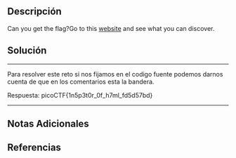 ## Descripción

 Can you get the flag?Go to this [website](http://saturn.picoctf.net:58823/) and see what you can discover.
## Solución

***
Para resolver este reto si nos fijamos en el codigo fuente podemos darnos cuenta de que en los comentarios esta la bandera.

Respuesta: picoCTF{1n5p3t0r_0f_h7ml_fd5d57bd}
***
## Notas Adicionales

## Referencias